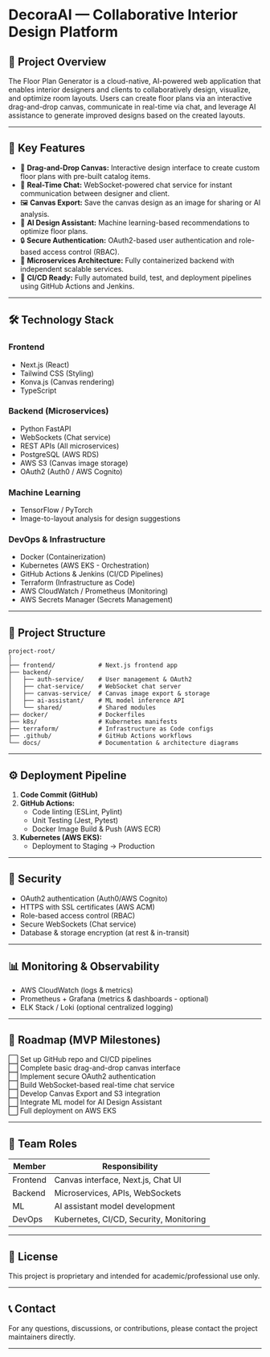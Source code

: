 # DecoraAI — Collaborative Interior Design Platform

## 📄 Project Overview

The Floor Plan Generator is a cloud-native, AI-powered web application that enables interior designers and clients to collaboratively design, visualize, and optimize room layouts. Users can create floor plans via an interactive drag-and-drop canvas, communicate in real-time via chat, and leverage AI assistance to generate improved designs based on the created layouts.

---

## 🎯 Key Features

* 🎨 **Drag-and-Drop Canvas:** Interactive design interface to create custom floor plans with pre-built catalog items.
* 💬 **Real-Time Chat:** WebSocket-powered chat service for instant communication between designer and client.
* 🖼 **Canvas Export:** Save the canvas design as an image for sharing or AI analysis.
* 🤖 **AI Design Assistant:** Machine learning-based recommendations to optimize floor plans.
* 🔒 **Secure Authentication:** OAuth2-based user authentication and role-based access control (RBAC).
* 🔄 **Microservices Architecture:** Fully containerized backend with independent scalable services.
* 🚀 **CI/CD Ready:** Fully automated build, test, and deployment pipelines using GitHub Actions and Jenkins.

---

## 🛠️ Technology Stack

### Frontend

* Next.js (React)
* Tailwind CSS (Styling)
* Konva.js (Canvas rendering)
* TypeScript

### Backend (Microservices)

* Python FastAPI
* WebSockets (Chat service)
* REST APIs (All microservices)
* PostgreSQL (AWS RDS)
* AWS S3 (Canvas image storage)
* OAuth2 (Auth0 / AWS Cognito)

### Machine Learning

* TensorFlow / PyTorch
* Image-to-layout analysis for design suggestions

### DevOps & Infrastructure

* Docker (Containerization)
* Kubernetes (AWS EKS - Orchestration)
* GitHub Actions & Jenkins (CI/CD Pipelines)
* Terraform (Infrastructure as Code)
* AWS CloudWatch / Prometheus (Monitoring)
* AWS Secrets Manager (Secrets Management)

---

## 🧱 Project Structure

```
project-root/
│
├── frontend/            # Next.js frontend app
├── backend/
│   ├── auth-service/    # User management & OAuth2
│   ├── chat-service/    # WebSocket chat server
│   ├── canvas-service/  # Canvas image export & storage
│   ├── ai-assistant/    # ML model inference API
│   └── shared/          # Shared modules
├── docker/              # Dockerfiles
├── k8s/                 # Kubernetes manifests
├── terraform/           # Infrastructure as Code configs
├── .github/             # GitHub Actions workflows
└── docs/                # Documentation & architecture diagrams
```

---

## ⚙️ Deployment Pipeline

1. **Code Commit (GitHub)**
2. **GitHub Actions:**
   * Code linting (ESLint, Pylint)
   * Unit Testing (Jest, Pytest)
   * Docker Image Build & Push (AWS ECR)
3. **Kubernetes (AWS EKS):**
   * Deployment to Staging → Production

---

## 🚩 Security

* OAuth2 authentication (Auth0/AWS Cognito)
* HTTPS with SSL certificates (AWS ACM)
* Role-based access control (RBAC)
* Secure WebSockets (Chat service)
* Database & storage encryption (at rest & in-transit)

---

## 📊 Monitoring & Observability

* AWS CloudWatch (logs & metrics)
* Prometheus + Grafana (metrics & dashboards - optional)
* ELK Stack / Loki (optional centralized logging)

---

## 📅 Roadmap (MVP Milestones)

⬜ Set up GitHub repo and CI/CD pipelines  
⬜ Complete basic drag-and-drop canvas interface  
⬜ Implement secure OAuth2 authentication  
⬜ Build WebSocket-based real-time chat service  
⬜ Develop Canvas Export and S3 integration  
⬜ Integrate ML model for AI Design Assistant  
⬜ Full deployment on AWS EKS

---

## 👥 Team Roles

| Member   | Responsibility                          |
| -------- | --------------------------------------- |
| Frontend | Canvas interface, Next.js, Chat UI      |
| Backend  | Microservices, APIs, WebSockets         |
| ML       | AI assistant model development          |
| DevOps   | Kubernetes, CI/CD, Security, Monitoring |

---

## 📄 License

This project is proprietary and intended for academic/professional use only.

---

## 📞 Contact

For any questions, discussions, or contributions, please contact the project maintainers directly.

---

